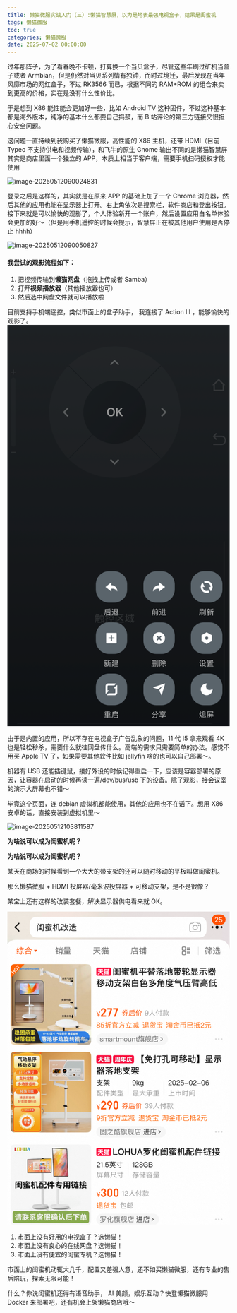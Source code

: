 ```yaml
---
title: 懒猫微服实战入门（三）:懒猫智慧屏，以为是地表最强电视盒子，结果是闺蜜机
tags: 懒猫微服
toc: true
categories: 懒猫微服
date: 2025-07-02 00:00:00
---
```


过年那阵子，为了看春晚不卡顿，打算换一个当贝盒子，尽管这些年刷过矿机当盒子或者 Armbian，但是仍然对当贝系列情有独钟，而时过境迁，最后发现在当年风靡市场的网红盒子，不过 RK3566 而已，根据不同的 RAM+ROM 的组合来卖到更高的价格，实在是没有什么性价比。

于是想到 X86 能性能会更加好一些，比如 Android TV 这种固件，不过这种基本都是海外版本，纯净的基本什么都要自己捣鼓，而 B 站评论的第三方链接又很担心安全问题。

这问题一直持续到我购买了懒猫微服，高性能的 X86 主机，还带 HDMI（目前 Typec 不支持供电和视频传输），和飞牛的原生 Gnome 输出不同的是懒猫智慧屏其实是商店里面一个独立的 APP，本质上相当于客户端，需要手机扫码授权才能使用

![image-20250512090024831](https://raw.githubusercontent.com/cloudsmithy/picgo-imh/master/image-20250512090024831.png)

登录之后是这样的，其实就是在原来 APP 的基础上加了一个 Chrome 浏览器，然后其他的应用也能在显示器上打开。右上角依次是搜索栏，软件商店和登出按钮。接下来就是可以愉快的观影了，个人体验新开一个账户，然后设置应用白名单体验会更加的好～（但是用手机遥控的时候会提示，智慧屏正在被其他用户使用是否停止 hhhh）

![image-20250512090050827](https://raw.githubusercontent.com/cloudsmithy/picgo-imh/master/image-20250512090050827.png)

#### 我尝试的观影流程如下：

1. 把视频传输到**懒猫网盘**（拖拽上传或者 Samba）
2. 打开**视频播放器**（其他播放器也可）
3. 然后选中网盘文件就可以播放啦

目前支持手机端遥控，类似市面上的盒子助手， 我连接了 Action III ，能够愉快的观影了。![image-20250512110003104](https://raw.githubusercontent.com/cloudsmithy/picgo-imh/master/image-20250512110003104.png)

由于是内置的应用，所以不存在电视盒子广告乱象的问题，11 代 I5 拿来观看 4K 也是轻松秒杀，需要什么就往网盘传什么。高端的需求只需要简单的办法。感觉不用买 Apple TV 了，如果需要其他软件比如 jellyfin 啥的也可以自己部署～。

机器有 USB 还能插键鼠，接好外设的时候记得重启一下，应该是容器部署的原因，让容器在启动的时候再读一遍/dev/bus/usb 下的设备。除了观影，接会议室的演示大屏幕也不错～

毕竟这个页面，连 debian 虚拟机都能使用，其他的应用也不在话下。想用 X86 安卓的话，直接安装到虚拟机里～

![image-20250512103811587](https://raw.githubusercontent.com/cloudsmithy/picgo-imh/master/image-20250512103811587.png)

**为啥说可以成为闺蜜机呢？**

**为啥说可以成为闺蜜机呢？**

某天在商场的时候看到一个大大的带支架的还可以随时移动的平板叫做闺蜜机。

那么懒猫微服 + HDMI 投屏器/毫米波投屏器 + 可移动支架，是不是很像？

某宝上还有这样的改装套餐，解决显示器供电看来就 OK。

![image-20250512095959092](https://raw.githubusercontent.com/cloudsmithy/picgo-imh/master/image-20250512095959092.png)

1. 市面上没有好用的电视盒子？选懒猫！
2. 市面上没有良心的在线网盘？选懒猫！
3. 市面上没有便宜的闺蜜专机？选懒猫！

市面上的闺蜜机动辄大几千，配置又差强人意，还不如买懒猫微服，还有专业的售后陪玩，探索无限可能！

什么？你说闺蜜机还得有语音助手， AI 美颜，娱乐互动？快登懒猫微服用 Docker 来部署吧，还有机会上架懒猫商店哦～
